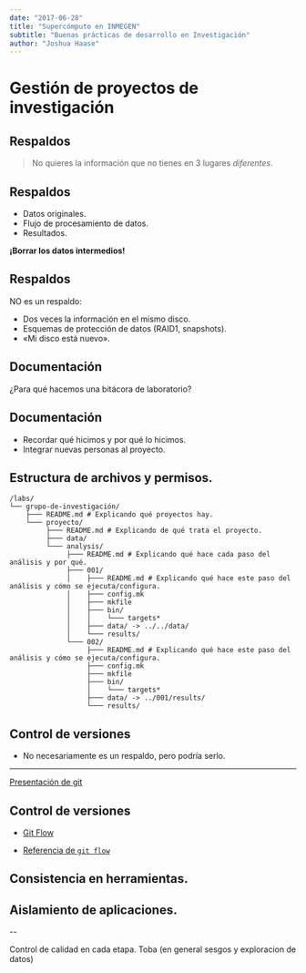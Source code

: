 ```yaml
---
date: "2017-06-28"
title: "Supercómputo en INMEGEN"
subtitle: "Buenas prácticas de desarrollo en Investigación"
author: "Joshua Haase"
---
```


# Gestión de proyectos de investigación

## Respaldos

> No quieres la información que no tienes en 3 lugares *diferentes*.

## Respaldos

- Datos originales.
- Flujo de procesamiento de datos.
- Resultados.

**¡Borrar los datos intermedios!**

## Respaldos

NO es un respaldo:

- Dos veces la información en el mismo disco.
- Esquemas de protección de datos (RAID1, snapshots).
- «Mi disco está nuevo».

## Documentación

¿Para qué hacemos una bitácora de laboratorio?

## Documentación

- Recordar qué hicimos y por qué lo hicimos.
- Integrar nuevas personas al proyecto.

## Estructura de archivos y permisos.

```
/labs/
└── grupo-de-investigación/
    ├─── README.md # Explicando qué proyectos hay.
    └─── proyecto/
         ├─── README.md # Explicando de qué trata el proyecto.
         ├─── data/
         └─── analysis/
              ├─── README.md # Explicando qué hace cada paso del análisis y por qué.
              ├─── 001/
              │    ├─── README.md # Explicando qué hace este paso del análisis y cómo se ejecuta/configura.
              │    ├─── config.mk
              │    ├─── mkfile
              │    ├─── bin/
              │    │    └─── targets*
              │    ├─── data/ -> ../../data/
              │    └─── results/
              └─── 002/
                   ├─── README.md # Explicando qué hace este paso del análisis y cómo se ejecuta/configura.
                   ├─── config.mk
                   ├─── mkfile
                   ├─── bin/
                   │    └─── targets*
                   ├─── data/ -> ../001/results/
                   └─── results/
```

## Control de versiones

- No necesariamente es un respaldo, pero podría serlo.

---

[Presentación de git](git.md )

## Control de versiones

- [Git Flow](http://nvie.com/posts/a-successful-git-branching-model/ "Por qué usar git flow.")

- [Referencia de `git flow`](https://danielkummer.github.io/git-flow-cheatsheet/#getting-started "Cómo usar git flow.")

## Consistencia en herramientas.



## Aislamiento de aplicaciones.


--

Control de calidad en cada etapa.  Toba (en general sesgos y exploracion de datos)
